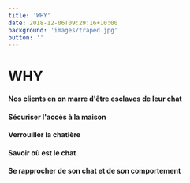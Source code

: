 ```yaml
---
title: 'WHY'
date: 2018-12-06T09:29:16+10:00
background: 'images/traped.jpg'
button: ''
---
```


# WHY

#### Nos clients en on marre d'être esclaves de leur chat

#### Sécuriser l'accés à la maison

#### Verrouiller la chatière

#### Savoir où est le chat

#### Se rapprocher de son chat et de son comportement